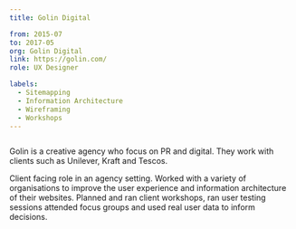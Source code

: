 ```yaml
---
title: Golin Digital

from: 2015-07
to: 2017-05
org: Golin Digital
link: https://golin.com/ 
role: UX Designer

labels:
  - Sitemapping
  - Information Architecture
  - Wireframing
  - Workshops
---
```


<img src="golin-logo.png" class="cvlogo" alt=''></img>

Golin is a creative agency who focus on PR and digital. They work with clients such as Unilever, Kraft and Tescos. 

Client facing role in an agency setting. Worked with a variety of organisations to improve the user experience and information architecture of their websites. Planned and ran client workshops, ran user testing sessions attended focus groups and used real user data to inform decisions.